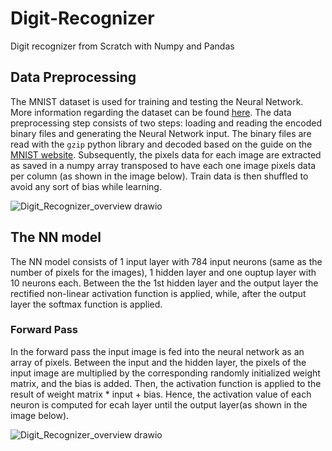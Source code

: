 # Digit-Recognizer
Digit recognizer from Scratch with Numpy and Pandas

## Data Preprocessing
The MNIST dataset is used for training and testing the Neural Network. More information regarding the dataset can be found [here](http://yann.lecun.com/exdb/mnist/).
The data preprocessing step consists of two steps: loading and reading the encoded binary files and generating the Neural Network input. The binary files are read with the 
`gzip` python library and decoded based on the guide on the [MNIST website](http://yann.lecun.com/exdb/mnist/). Subsequently, the pixels data for each image are extracted as saved in a numpy array transposed to have 
each one image pixels data per column (as shown in the image below).
Train data is then shuffled to avoid any sort of bias while learning.

![Digit_Recognizer_overview drawio](https://user-images.githubusercontent.com/60779914/158414671-697d35ff-4e3e-4fce-914f-610df7b7460d.png)

## The NN model
The NN model consists of 1 input layer with 784 input neurons (same as the number of pixels for the images), 1 hidden layer and one ouptup layer with 10 neurons each. Between the  the 1st hidden layer and the output layer the rectified non-linear activation function is applied, while, after the output layer the softmax function is applied.

### Forward Pass
In the forward pass the input image is fed into the neural network as an array of pixels. Between the input and the hidden layer, the pixels of the input image are multiplied by the corresponding randomly initialized weight matrix, and the bias is added. Then, the activation function is applied to the result of weight matrix * input + bias. Hence, the activation value of each neuron is computed for ecah layer until the output layer(as shown in the image below).

![Digit_Recognizer_overview drawio](https://user-images.githubusercontent.com/60779914/158630914-24732ba1-a38f-4404-95d1-961bf79db2ad.png)
